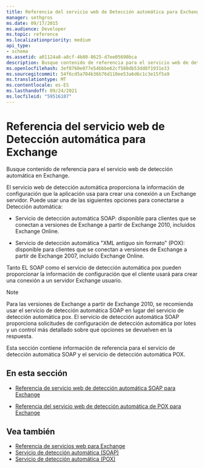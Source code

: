 ```yaml
---
title: Referencia del servicio web de Detección automática para Exchange
manager: sethgros
ms.date: 09/17/2015
ms.audience: Developer
ms.topic: reference
ms.localizationpriority: medium
api_type:
- schema
ms.assetid: a01124a8-a8cf-4b80-8625-d7ee05690bca
description: Busque contenido de referencia para el servicio web de detección automática en Exchange.
ms.openlocfilehash: 3ef8760e077e54bbbe62cf580db53dd8f1931e33
ms.sourcegitcommit: 54f6cd5a704b36b76d110ee53a6d6c1c3e15f5a9
ms.translationtype: MT
ms.contentlocale: es-ES
ms.lasthandoff: 09/24/2021
ms.locfileid: "59516107"
---
```

# <a name="autodiscover-web-service-reference-for-exchange"></a>Referencia del servicio web de Detección automática para Exchange

Busque contenido de referencia para el servicio web de detección automática en Exchange.
  
El servicio web de detección automática proporciona la información de configuración que la aplicación usa para crear una conexión a un Exchange servidor. Puede usar una de las siguientes opciones para conectarse a Detección automática:
  
- Servicio de detección automática SOAP: disponible para clientes que se conectan a versiones de Exchange a partir de Exchange 2010, incluidos Exchange Online.
    
- Servicio de detección automática "XML antiguo sin formato" (POX): disponible para clientes que se conectan a versiones de Exchange a partir de Exchange 2007, incluido Exchange Online. 
    
Tanto EL SOAP como el servicio de detección automática pox pueden proporcionar la información de configuración que el cliente usará para crear una conexión a un servidor Exchange usuario.
  
> [!NOTE]
> Para las versiones de Exchange a partir de Exchange 2010, se recomienda usar el servicio de detección automática SOAP en lugar del servicio de detección automática pox. El servicio de detección automática SOAP proporciona solicitudes de configuración de detección automática por lotes y un control más detallado sobre qué opciones se devuelven en la respuesta. 
  
Esta sección contiene información de referencia para el servicio de detección automática SOAP y el servicio de detección automática POX.
  
## <a name="in-this-section"></a>En esta sección
<a name="bk_InThisSection"> </a>

- [Referencia de servicio web de detección automática SOAP para Exchange](soap-autodiscover-web-service-reference-for-exchange.md)
    
- [Referencia del servicio web de detección automática de POX para Exchange](pox-autodiscover-web-service-reference-for-exchange.md)
    
## <a name="see-also"></a>Vea también

- [Referencia de servicios web para Exchange](web-services-reference-for-exchange.md)
- [Servicio de detección automática (SOAP)](https://msdn.microsoft.com/library/e24d1a1f-0d20-4bd9-ae4c-9112ecacea78%28Office.15%29.aspx)
- [Servicio de detección automática (POX)](https://msdn.microsoft.com/library/13c54de3-a91c-4424-8732-99dd8f2162ec%28Office.15%29.aspx)
    


